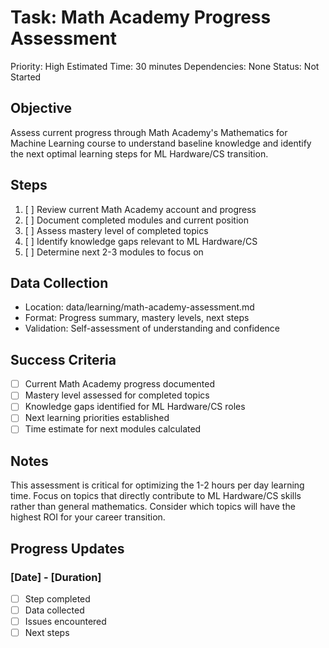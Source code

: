# Task: Math Academy Progress Assessment
Priority: High
Estimated Time: 30 minutes
Dependencies: None
Status: Not Started

## Objective
Assess current progress through Math Academy's Mathematics for Machine Learning course to understand baseline knowledge and identify the next optimal learning steps for ML Hardware/CS transition.

## Steps
1. [ ] Review current Math Academy account and progress
2. [ ] Document completed modules and current position
3. [ ] Assess mastery level of completed topics
4. [ ] Identify knowledge gaps relevant to ML Hardware/CS
5. [ ] Determine next 2-3 modules to focus on

## Data Collection
- Location: data/learning/math-academy-assessment.md
- Format: Progress summary, mastery levels, next steps
- Validation: Self-assessment of understanding and confidence

## Success Criteria
- [ ] Current Math Academy progress documented
- [ ] Mastery level assessed for completed topics
- [ ] Knowledge gaps identified for ML Hardware/CS roles
- [ ] Next learning priorities established
- [ ] Time estimate for next modules calculated

## Notes
This assessment is critical for optimizing the 1-2 hours per day learning time. Focus on topics that directly contribute to ML Hardware/CS skills rather than general mathematics. Consider which topics will have the highest ROI for your career transition.

## Progress Updates
### [Date] - [Duration]
- [ ] Step completed
- [ ] Data collected
- [ ] Issues encountered
- [ ] Next steps 